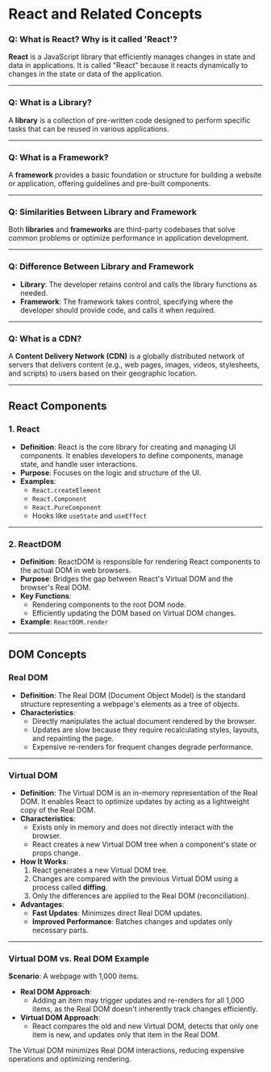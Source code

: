 # React and Related Concepts

### Q: What is React? Why is it called 'React'?
**React** is a JavaScript library that efficiently manages changes in state and data in applications. It is called "React" because it reacts dynamically to changes in the state or data of the application.

---

### Q: What is a Library?
A **library** is a collection of pre-written code designed to perform specific tasks that can be reused in various applications.

---

### Q: What is a Framework?
A **framework** provides a basic foundation or structure for building a website or application, offering guidelines and pre-built components.

---

### Q: Similarities Between Library and Framework
Both **libraries** and **frameworks** are third-party codebases that solve common problems or optimize performance in application development.

---

### Q: Difference Between Library and Framework
- **Library**: The developer retains control and calls the library functions as needed.
- **Framework**: The framework takes control, specifying where the developer should provide code, and calls it when required.

---

### Q: What is a CDN?
A **Content Delivery Network (CDN)** is a globally distributed network of servers that delivers content (e.g., web pages, images, videos, stylesheets, and scripts) to users based on their geographic location.

---

## React Components

### 1. React
- **Definition**: React is the core library for creating and managing UI components. It enables developers to define components, manage state, and handle user interactions.
- **Purpose**: Focuses on the logic and structure of the UI.
- **Examples**: 
  - `React.createElement`
  - `React.Component`
  - `React.PureComponent`
  - Hooks like `useState` and `useEffect`

---

### 2. ReactDOM
- **Definition**: ReactDOM is responsible for rendering React components to the actual DOM in web browsers.
- **Purpose**: Bridges the gap between React's Virtual DOM and the browser's Real DOM.
- **Key Functions**: 
  - Rendering components to the root DOM node.
  - Efficiently updating the DOM based on Virtual DOM changes.
- **Example**: `ReactDOM.render`

---

## DOM Concepts

### Real DOM
- **Definition**: The Real DOM (Document Object Model) is the standard structure representing a webpage's elements as a tree of objects.
- **Characteristics**:
  - Directly manipulates the actual document rendered by the browser.
  - Updates are slow because they require recalculating styles, layouts, and repainting the page.
  - Expensive re-renders for frequent changes degrade performance.

---

### Virtual DOM
- **Definition**: The Virtual DOM is an in-memory representation of the Real DOM. It enables React to optimize updates by acting as a lightweight copy of the Real DOM.
- **Characteristics**:
  - Exists only in memory and does not directly interact with the browser.
  - React creates a new Virtual DOM tree when a component's state or props change.
- **How It Works**:
  1. React generates a new Virtual DOM tree.
  2. Changes are compared with the previous Virtual DOM using a process called **diffing**.
  3. Only the differences are applied to the Real DOM (reconciliation).
- **Advantages**:
  - **Fast Updates**: Minimizes direct Real DOM updates.
  - **Improved Performance**: Batches changes and updates only necessary parts.

---

### Virtual DOM vs. Real DOM Example

**Scenario**: A webpage with 1,000 items.
- **Real DOM Approach**:
  - Adding an item may trigger updates and re-renders for all 1,000 items, as the Real DOM doesn't inherently track changes efficiently.
- **Virtual DOM Approach**:
  - React compares the old and new Virtual DOM, detects that only one item is new, and updates only that item in the Real DOM.

The Virtual DOM minimizes Real DOM interactions, reducing expensive operations and optimizing rendering.
